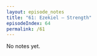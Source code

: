```yaml
---
layout: episode_notes
title: "61: Ezekiel — Strength"
episodeIndex: 64
permalink: /61
---
```

No notes yet.
